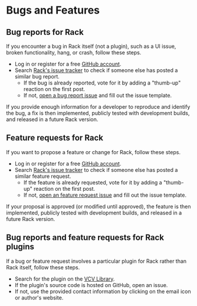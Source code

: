 # Bugs and Features

## Bug reports for Rack

If you encounter a bug in Rack itself (not a plugin), such as a UI issue, broken functionality, hang, or crash, follow these steps.

- Log in or register for a free [GitHub account](https://github.com/).
- Search [Rack's issue tracker](https://github.com/VCVRack/Rack/issues?q=is%3Aissue+is%3Aopen+sort%3Areactions-%2B1-desc) to check if someone else has posted a similar bug report.
	- If the bug is already reported, vote for it by adding a "thumb-up" reaction on the first post.
	- If not, [open a bug report issue](https://github.com/VCVRack/Rack/issues/new?template=bug_report.md) and fill out the issue template.

If you provide enough information for a developer to reproduce and identify the bug, a fix is then implemented, publicly tested with development builds, and released in a future Rack version.

## Feature requests for Rack

If you want to propose a feature or change for Rack, follow these steps.

- Log in or register for a free [GitHub account](https://github.com/).
- Search [Rack's issue tracker](https://github.com/VCVRack/Rack/issues?q=is%3Aissue+is%3Aopen+sort%3Areactions-%2B1-desc) to check if someone else has posted a similar feature request.
	- If the feature is already requested, vote for it by adding a "thumb-up" reaction on the first post.
	- If not, [open an feature request issue](https://github.com/VCVRack/Rack/issues/new?template=feature_request.md) and fill out the issue template.

If your proposal is approved (or modified until approved), the feature is then implemented, publicly tested with development builds, and released in a future Rack version.

## Bug reports and feature requests for Rack plugins

If a bug or feature request involves a particular plugin for Rack rather than Rack itself, follow these steps.

- Search for the plugin on the [VCV Library](https://vcvrack.com/plugins.html).
- If the plugin's source code is hosted on GitHub, open an issue.
- If not, use the provided contact information by clicking on the email icon or author's website.
